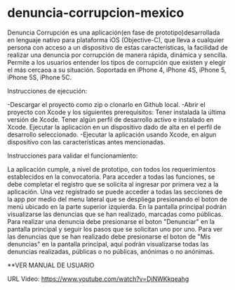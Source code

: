 denuncia-corrupcion-mexico
==========================
Denuncia Corrupción es una aplicación(en fase de prototipo)desarrollada en lenguaje nativo para plataforma iOS (Objective-C), que lleva a cualquier persona con acceso a un dispositivo de estas características, la facilidad de realizar una denuncia por corrupción de manera rápida, dinámica y sencilla. Permite a los usuarios entender los tipos de corrupción que existen y elegir el más cercaoa a su situación.
Soportada en iPhone 4, iPhone 4S, iPhone 5, iPhone 5S, iPhone 5C.

Instrucciones de ejecución:

-Descargar el proyecto como zip o clonarlo en Github local.
-Abrir el proyecto con Xcode y los siguientes prerequisitos:
      Tener instalada la última versión de Xcode.
      Tener algún perfil de desarrollo activo e instalado en Xcode.
      Ejecutar la aplicación en un dispositivo dado de alta en el perfil de desarrollo seleccionado.
-Ejecutar la aplicación usando Xcode, en algun dispositivo con las características antes mencionadas.

Instrucciones para validar el funcionamiento:

La aplicación cumple, a nivel de prototipo, con todos los requerimientos establecidos en la convocatoria.
Para acceder a todas las funciones, se debe completar el registro que se solicita al ingresar por primera vez a la aplicación.
Una vez registrado se puede acceder a todas las secciones de la app por medio del menu lateral que se despliega presionando el boton de menú ubicado en la parte superior izquierda.
En la pantalla principal podrán visualizarse las denuncias que se han realizado, marcadas como públicas.
Para realizar una denuncia debe presionarse el boton "Denunciar" en la pantalla principal y seguir los pasos que se solicitan uno por uno.
Para ver las denuncias que se han realizado debe presionarse el boton de "Mis denuncias" en la pantalla principal, aquí podrán visualizarse todas las denuncias realizadas, públicas o no públicas, anónimas o no anónimas.

**VER MANUAL DE USUARIO

URL Video: https://www.youtube.com/watch?v=DjNWKkqeahg
